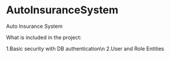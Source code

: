 # AutoInsuranceSystem
Auto Insurance System

What is included in the project:

1.Basic security with DB authentication\n
2.User and Role Entities
